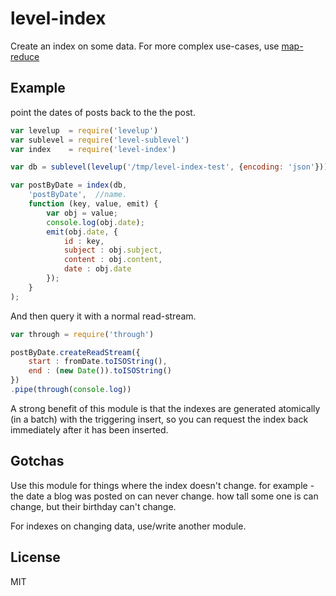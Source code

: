 # level-index

Create an index on some data.
For more complex use-cases, use [map-reduce](https://github.com/dominictarr/map-reduce)

## Example

point the dates of posts back to the the post.

``` js
var levelup  = require('levelup')
var sublevel = require('level-sublevel')
var index    = require('level-index')

var db = sublevel(levelup('/tmp/level-index-test', {encoding: 'json'}))

var postByDate = index(db, 
    'postByDate',  //name.
    function (key, value, emit) {
        var obj = value;
        console.log(obj.date);
        emit(obj.date, {
            id : key,
            subject : obj.subject,
            content : obj.content,
            date : obj.date
        });
    }
);
```

And then query it with a normal read-stream.

``` js
var through = require('through')

postByDate.createReadStream({
    start : fromDate.toISOString(),
    end : (new Date()).toISOString()
})
.pipe(through(console.log))
```

A strong benefit of this module is that the indexes are generated
atomically (in a batch) with the triggering insert, so you can
request the index back immediately after it has been inserted.


## Gotchas

Use this module for things where the index doesn't change.
for example - the date a blog was posted on can never change.
how tall some one is can change, but their birthday can't change.

For indexes on changing data, use/write another module.

## License

MIT

